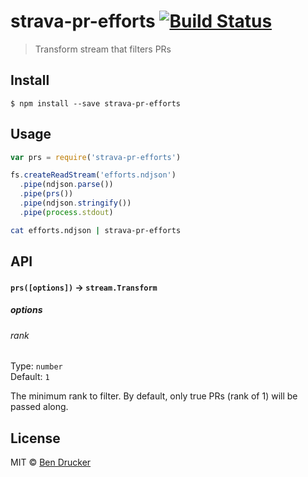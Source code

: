 # strava-pr-efforts [![Build Status](https://travis-ci.org/bendrucker/strava-pr-efforts.svg?branch=master)](https://travis-ci.org/bendrucker/strava-pr-efforts)

> Transform stream that filters PRs 


## Install

```
$ npm install --save strava-pr-efforts
```


## Usage

```js
var prs = require('strava-pr-efforts')

fs.createReadStream('efforts.ndjson')
  .pipe(ndjson.parse())
  .pipe(prs())
  .pipe(ndjson.stringify())
  .pipe(process.stdout)
```

```sh
cat efforts.ndjson | strava-pr-efforts
```

## API

#### `prs([options])` -> `stream.Transform`

##### options

###### rank

Type: `number`  
Default: `1`

The minimum rank to filter. By default, only true PRs (rank of 1) will be passed along. 


## License

MIT © [Ben Drucker](http://bendrucker.me)
